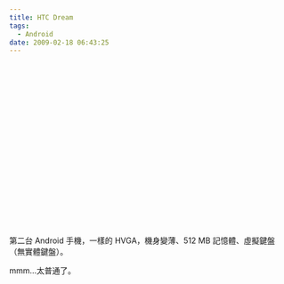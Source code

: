 ```yaml
---
title: HTC Dream
tags:
  - Android
date: 2009-02-18 06:43:25
---
```


<object width="480" height="295"><param name="movie" value="http://www.youtube.com/v/QBbu_FR6XPU&hl=zh_TW&fs=1"></param><param name="allowFullScreen" value="true"></param><param name="allowscriptaccess" value="always"></param><embed src="http://www.youtube.com/v/QBbu_FR6XPU&hl=zh_TW&fs=1" type="application/x-shockwave-flash" allowscriptaccess="always" allowfullscreen="true" width="480" height="295"></embed></object>

第二台 Android 手機，一樣的 HVGA，機身變薄、512 MB 記憶體、虛擬鍵盤（無實體鍵盤）。

mmm...太普通了。